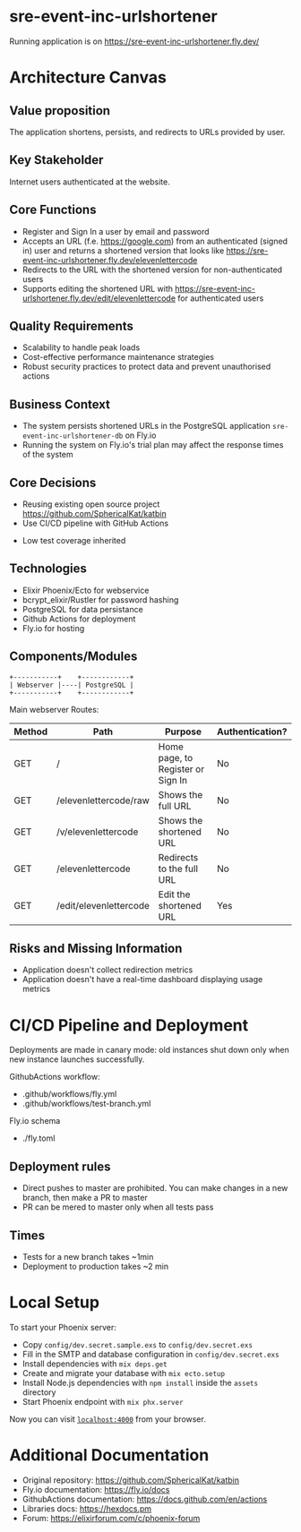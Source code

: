 # sre-event-inc-urlshortener 

Running application is on https://sre-event-inc-urlshortener.fly.dev/

# Architecture Canvas

## Value proposition

The application shortens, persists, and redirects to URLs provided by user. 

## Key Stakeholder

Internet users authenticated at the website.

## Core Functions

* Register and Sign In a user by email and password
* Accepts an URL (f.e. https://google.com) from an authenticated (signed in) user and returns a shortened version that looks like https://sre-event-inc-urlshortener.fly.dev/elevenlettercode
* Redirects to the URL with the shortened version for non-authenticated users
* Supports editing the shortened URL with https://sre-event-inc-urlshortener.fly.dev/edit/elevenlettercode for authenticated users

## Quality Requirements

* Scalability to handle peak loads
* Cost-effective performance maintenance strategies
* Robust security practices to protect data and prevent unauthorised actions

## Business Context

* The system persists shortened URLs in the PostgreSQL application `sre-event-inc-urlshortener-db` on Fly.io
* Running the system on Fly.io's trial plan may affect the response times of the system

## Core Decisions

+ Reusing existing open source project https://github.com/SphericalKat/katbin
+ Use CI/CD pipeline with GitHub Actions
- Low test coverage inherited

## Technologies

* Elixir Phoenix/Ecto for webservice
* bcrypt_elixir/Rustler for password hashing
* PostgreSQL for data persistance
* Github Actions for deployment
* Fly.io for hosting

## Components/Modules

```
+-----------+    +------------+
| Webserver |----| PostgreSQL |
+-----------+    +------------+
```

Main webserver Routes:

| Method | Path | Purpose | Authentication? |
| ------ | ---- | ------- | -------------- |
| GET | /    | Home page, to Register or Sign In | No |
| GET | /elevenlettercode/raw | Shows the full URL | No |
| GET | /v/elevenlettercode | Shows the shortened URL | No |
| GET | /elevenlettercode | Redirects to the full URL | No |
| GET | /edit/elevenlettercode | Edit the shortened URL | Yes |

## Risks and Missing Information

* Application doesn't collect redirection metrics
* Application doesn't have a real-time dashboard displaying usage metrics


# CI/CD Pipeline and Deployment

Deployments are made in canary mode: old instances shut down only when new instance launches successfully.

GithubActions workflow:

* .github/workflows/fly.yml
* .github/workflows/test-branch.yml

Fly.io schema

* ./fly.toml

## Deployment rules

* Direct pushes to master are prohibited. You can make changes in a new branch, then make a PR to master
* PR can be mered to master only when all tests pass

## Times

* Tests for a new branch takes ~1min
* Deployment to production takes ~2 min

# Local Setup

To start your Phoenix server:

  * Copy `config/dev.secret.sample.exs` to `config/dev.secret.exs`
  * Fill in the SMTP and database configuration in `config/dev.secret.exs`
  * Install dependencies with `mix deps.get`
  * Create and migrate your database with `mix ecto.setup`
  * Install Node.js dependencies with `npm install` inside the `assets` directory
  * Start Phoenix endpoint with `mix phx.server`

Now you can visit [`localhost:4000`](http://localhost:4000) from your browser.

# Additional Documentation

  * Original repository: https://github.com/SphericalKat/katbin
  * Fly.io documentation: https://fly.io/docs
  * GithubActions documentation: https://docs.github.com/en/actions
  * Libraries docs: https://hexdocs.pm
  * Forum: https://elixirforum.com/c/phoenix-forum
